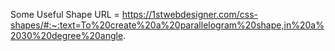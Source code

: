 Some Useful Shape URL = https://1stwebdesigner.com/css-shapes/#:~:text=To%20create%20a%20parallelogram%20shape,in%20a%2030%20degree%20angle.
